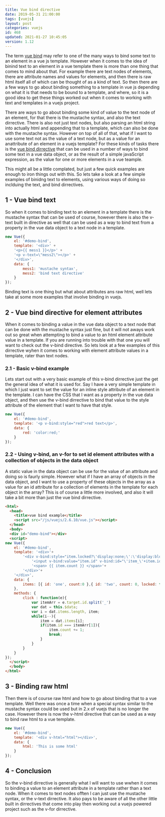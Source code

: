 ```yaml
---
title: Vue bind directive
date: 2019-05-31 21:00:00
tags: [vuejs]
layout: post
categories: vuejs
id: 468
updated: 2021-01-27 10:45:05
version: 1.12
---
```


The term [vue bind](https://vuejs.org/v2/guide/syntax.html) may refer to one of the many ways to bind some text to an element in a vue js template. However when it comes to the idea of binind text to an element in a vue template there is more than one thing that comes to mind about that. For example there are text nodes of elements, there are attribute names and values for elements, and then there is raw html itself all of which can be thought of as a kind of text. So then there are a few ways to go about binding something to a template in vue js depending on what it is that needs to be bound to a template, and where, so it is a good idea to get these things worked out when it comes to working with text and templates in a vuejs project.

There are ways to go about binding some kind of value to the text node of an element, for that there is the mustache syntax, and also the text dirrective. There is also not just text nodes, but also parsing an html string into actually html and appending that to a template, which can also be done with the mustache syntax. However on top of all of that, what if I want to use some text not as the value of a text node, but as a value for an anattribute of an element in a vuejs template? For these kinds of tasks there is the [vue bind dirrective](https://vuejs.org/v2/guide/syntax.html#v-bind-Shorthand) that can be used in a number of ways to bind some text in a vue data object, or as the result of a simple javaScript expression, as the value for one or more elements in a vue teample. 

This might all be a little complated, but just a few quick examples are enough to iron things out with this. So lets take a look at a few simple examples of binidng text to elements, using various ways of doing so inclduing the text, and bind dirrectives.

<!-- more -->

## 1 - Vue bind text

So when it comes to binding text to an element in a template there is the mustache syntax that can be used of course, however there is also the v-text built in directive as well that can be used as a way to bind text from a property in the vue data object to a text node in a template.

```js
new Vue({
    el: '#demo-bind',
    template: '<div>' +
    '<p>{{ mess1 }}</p>' +
    '<p v-text=\"mess2\"></p>' +
    '</div>',
    data: {
        mess1: 'mustache syntax',
        mess2: 'bind text directive'
    }
});
```

Binding text is one thing but what about attributes ans raw html, well lets take at some more examples that involve binding in vuejs.

## 2 - Vue bind directive for element attributes

When it comes to binding a value in the vue data object to a text node that can be done with the mustache syntax just fine, but it will not aways work out so great when attempting to bind a value to an html element attribute value in a template. If you are running into trouble with that one you will want to check out the v-bind directive. So lets look at a few examples of this dirrective wyhen it comes to working with element attribute values in a template, rater than text nodes.

### 2.1 - Basic v-bind example

Lets start out with a very basic example of this v-bind dirrective just the get the general idea of what it is used for. Say I have a very simple template in which I just want to set the value for an inline style attribute of an element in the template. I can have the CSS that I want as a property in the vue data object, and then use the v-bind dirrective to bind that value to the style attribute of the element that I want to have that style.

```js
new Vue({
    el: '#demo-bind',
    template: '<p v-bind:style="red">red text</p>',
    data: {
        red: 'color:red;'
    }
});
```

### 2.2 - Using v-bind, an v-for to set id element attributes with a collection of objects in the data object

A static value in the data object can be use for the value of an attribute and doing so is faurly simple. However what if I have an array of objects in the data object, and I want to use a property of these objects in the array as a value for an id attribute for a collection of elements in the template for each object in the array? This is of course a little more involved, and also it will take a bit more than just the vue bind dirrective.

```html
<html>
  <head>
    <title>vue bind example</title>
    <script src="/js/vuejs/2.6.10/vue.js"></script>
  </head>
  <body>
  <div id="demo-bind"></div>
  <script>
new Vue({
    el: '#demo-bind',
    template: '<div>'+
        '<div v-bind:style="item.locked?\'display:none;\':\'display:block\'" v-for="item in items">'+
            '<input v-bind:value="item.id" v-bind:id="\'item_\'+item.id" type="button"  v-on:click="click">'+
            '<span> {{ item.count }} </span>'+
        '</div>'+
    '</div>',
    data: {
        items: [{ id: 'one', count:0 },{ id: 'two', count: 0, locked: true },{ id: 'three', count: 0 }]
    },
    methods: {
        click : function(e){
            var itemArr = e.target.id.split('_')
            var dat = this.$data;
            var i = dat.items.length, item;
            while(i--){
                item = dat.items[i];
                if(item.id === itemArr[1]){
                    item.count += 1;
                    break;
                }
            }
        }
    }
});
  </script>
  </body>
</html>
```

## 3 - Binding raw html

Then there is of course raw html and how to go about binding that to a vue template. Well there was once a time when a special syntax similar to the mustache syntax could be used but in 2.x of vuejs that is no longer the case. However there is now the v-html directive that can be used as a way to bind raw html to a vue template.

```js
new Vue({
    el: '#demo-bind',
    template: '<div v-html="html"></div>',
    data: {
        html: 'This is some html'
    }
});
```

## 4 - Conclusion

So the v-bind dirrective is generally what I will want to use wwhen it comes to binding a value to an element attribute in a template rather than a text node. When it comes to text nodes offten I can just use the mustache syntax, or the v-text dirrective. It also pays to be aware of all the other little built in dirrectives that come into play then working out a vuejs powered project such as the v-for dirrective.

